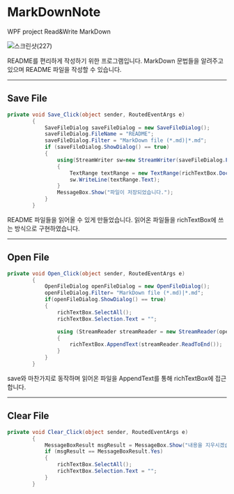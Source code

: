 # MarkDownNote
WPF project Read&amp;Write MarkDown

![스크린샷(227)](https://github.com/keesung98/MarkDownNote/assets/70887592/7bafd0ef-7b77-4313-9e4a-e96791a65932)

README를 편리하게 작성하기 위한 프로그램입니다.
MarkDown 문법들을 알려주고 있으며 README 파일을 작성할 수 있습니다.

---

## Save File

```cs
private void Save_Click(object sender, RoutedEventArgs e)
        {
            SaveFileDialog saveFileDialog = new SaveFileDialog();
            saveFileDialog.FileName = "README";
            saveFileDialog.Filter = "MarkDown file (*.md)|*.md";
            if (saveFileDialog.ShowDialog() == true)
            {
                using(StreamWriter sw=new StreamWriter(saveFileDialog.FileName)) 
                {
                    TextRange textRange = new TextRange(richTextBox.Document.ContentStart, richTextBox.Document.ContentEnd);
                    sw.WriteLine(textRange.Text);
                }
                MessageBox.Show("파일이 저장되었습니다.");
            }
        }
```

README 파일들을 읽어올 수 있게 만들었습니다.
읽어온 파일들을 richTextBox에 쓰는 방식으로 구현하였습니다.

---

## Open File

```cs
private void Open_Click(object sender, RoutedEventArgs e)
        {
            OpenFileDialog openFileDialog = new OpenFileDialog();
            openFileDialog.Filter= "MarkDown file (*.md)|*.md";
            if(openFileDialog.ShowDialog() == true)
            {
                richTextBox.SelectAll();
                richTextBox.Selection.Text = "";

                using (StreamReader streamReader = new StreamReader(openFileDialog.FileName))
                {
                    richTextBox.AppendText(streamReader.ReadToEnd());
                }
            }
        }
```

save와 마찬가지로 동작하며 읽어온 파일을 AppendText를 통해 richTextBox에 접근합니다.

---

## Clear File

```cs
private void Clear_Click(object sender, RoutedEventArgs e)
        {
            MessageBoxResult msgResult = MessageBox.Show("내용을 지우시겠습니까?", "경고", MessageBoxButton.YesNo);
            if (msgResult == MessageBoxResult.Yes)
            {
                richTextBox.SelectAll();
                richTextBox.Selection.Text = "";
            }
        }
```

